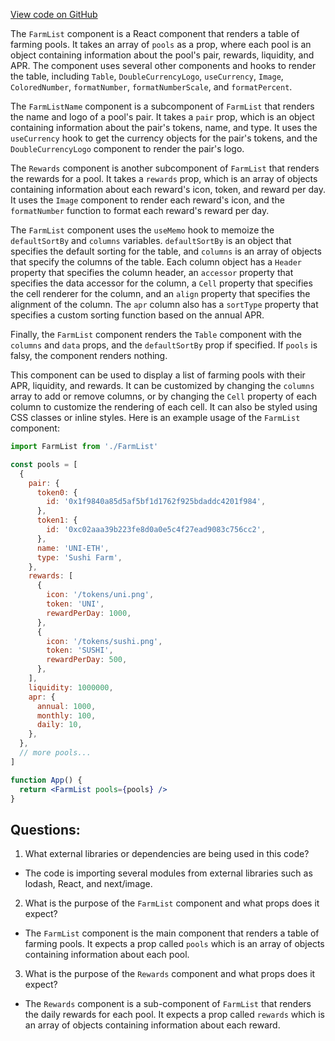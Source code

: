 [View code on GitHub](zoo-labs/zoo/blob/master/core/src/features/analytics/Farms/FarmList.tsx)

The `FarmList` component is a React component that renders a table of farming pools. It takes an array of `pools` as a prop, where each pool is an object containing information about the pool's pair, rewards, liquidity, and APR. The component uses several other components and hooks to render the table, including `Table`, `DoubleCurrencyLogo`, `useCurrency`, `Image`, `ColoredNumber`, `formatNumber`, `formatNumberScale`, and `formatPercent`.

The `FarmListName` component is a subcomponent of `FarmList` that renders the name and logo of a pool's pair. It takes a `pair` prop, which is an object containing information about the pair's tokens, name, and type. It uses the `useCurrency` hook to get the currency objects for the pair's tokens, and the `DoubleCurrencyLogo` component to render the pair's logo.

The `Rewards` component is another subcomponent of `FarmList` that renders the rewards for a pool. It takes a `rewards` prop, which is an array of objects containing information about each reward's icon, token, and reward per day. It uses the `Image` component to render each reward's icon, and the `formatNumber` function to format each reward's reward per day.

The `FarmList` component uses the `useMemo` hook to memoize the `defaultSortBy` and `columns` variables. `defaultSortBy` is an object that specifies the default sorting for the table, and `columns` is an array of objects that specify the columns of the table. Each column object has a `Header` property that specifies the column header, an `accessor` property that specifies the data accessor for the column, a `Cell` property that specifies the cell renderer for the column, and an `align` property that specifies the alignment of the column. The `apr` column also has a `sortType` property that specifies a custom sorting function based on the annual APR.

Finally, the `FarmList` component renders the `Table` component with the `columns` and `data` props, and the `defaultSortBy` prop if specified. If `pools` is falsy, the component renders nothing.

This component can be used to display a list of farming pools with their APR, liquidity, and rewards. It can be customized by changing the `columns` array to add or remove columns, or by changing the `Cell` property of each column to customize the rendering of each cell. It can also be styled using CSS classes or inline styles. Here is an example usage of the `FarmList` component:

```jsx
import FarmList from './FarmList'

const pools = [
  {
    pair: {
      token0: {
        id: '0x1f9840a85d5af5bf1d1762f925bdaddc4201f984',
      },
      token1: {
        id: '0xc02aaa39b223fe8d0a0e5c4f27ead9083c756cc2',
      },
      name: 'UNI-ETH',
      type: 'Sushi Farm',
    },
    rewards: [
      {
        icon: '/tokens/uni.png',
        token: 'UNI',
        rewardPerDay: 1000,
      },
      {
        icon: '/tokens/sushi.png',
        token: 'SUSHI',
        rewardPerDay: 500,
      },
    ],
    liquidity: 1000000,
    apr: {
      annual: 1000,
      monthly: 100,
      daily: 10,
    },
  },
  // more pools...
]

function App() {
  return <FarmList pools={pools} />
}
```
## Questions: 
 1. What external libraries or dependencies are being used in this code?
- The code is importing several modules from external libraries such as lodash, React, and next/image.

2. What is the purpose of the `FarmList` component and what props does it expect?
- The `FarmList` component is the main component that renders a table of farming pools. It expects a prop called `pools` which is an array of objects containing information about each pool.

3. What is the purpose of the `Rewards` component and what props does it expect?
- The `Rewards` component is a sub-component of `FarmList` that renders the daily rewards for each pool. It expects a prop called `rewards` which is an array of objects containing information about each reward.
